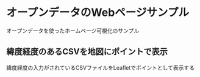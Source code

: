 # オープンデータのWebページサンプル
オープンデータを使ったホームページ可視化のサンプル
　
　
　
## 緯度経度のあるCSVを地図にポイントで表示
緯度経度の入力がされているCSVファイルをLeafletでポイントとして表示する

